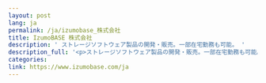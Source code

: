 ```yaml
---
layout: post
lang: ja
permalink: /ja/izumobase_株式会社
title: IzumoBASE 株式会社
description: ' ストレージソフトウェア製品の開発・販売。一部在宅勤務も可能。 '
description_full: '<p>ストレージソフトウェア製品の開発・販売。一部在宅勤務も可能。</p>'
categories: 
link: https://www.izumobase.com/ja
---
```

